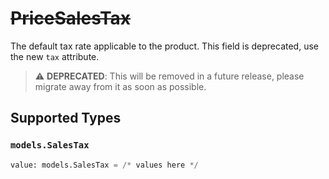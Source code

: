 # ~~PriceSalesTax~~

The default tax rate applicable to the product.
This field is deprecated, use the new `tax` attribute.


> :warning: **DEPRECATED**: This will be removed in a future release, please migrate away from it as soon as possible.


## Supported Types

### `models.SalesTax`

```python
value: models.SalesTax = /* values here */
```

